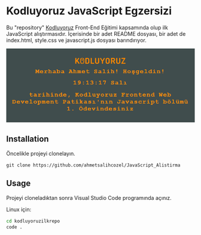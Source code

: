# Kodluyoruz JavaScript Egzersizi
Bu "repository" [Kodluyoruz](https://kodluyoruz.org/tr/kodluyoruz/) Front-End Eğitimi kapsamında olup ilk JavaScript alıştırmasıdır. İçerisinde bir adet README dosyası, bir adet de index.html, style.css ve javascript.js dosyası barındırıyor.

![github proje resmi](https://github.com/ahmetsalihcozel/JavaScript_Alistirma/blob/main/JS_alistirma.PNG)

## Installation
Öncelikle projeyi clonelayın.

```git
git clone https://github.com/ahmetsalihcozel/JavaScript_Alistirma
```
## Usage
Projeyi cloneladıktan sonra Visual Studio Code programında açınız.

Linux için:

```cmd
cd kodluyoruzilkrepo
code .
```